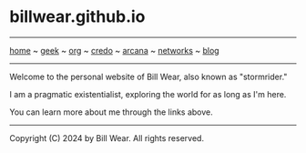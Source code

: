 # billwear.github.io 

-----
[home](README.md) ~ [geek](geekcode.md) ~ [org](orgmode.md) ~ [credo](credo.md) ~ [arcana](arcana.md) ~ [networks](networking.md) ~ [blog](blogroll.md)

-----

Welcome to the personal website of Bill Wear, also known as "stormrider."

I am a pragmatic existentialist, exploring the world for as long as I'm here.

You can learn more about me through the links above.

-----

Copyright (C) 2024 by Bill Wear. All rights reserved.
